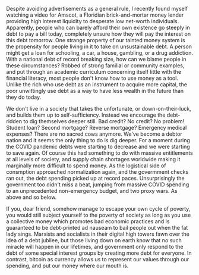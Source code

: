 
Despite avoiding advertisements as a general rule, I recently found
myself watching a video for Amscot, a Floridian brick-and-mortar money
lender providing high interest liquidity to desperate low net-worth
individuals. Apparently, people who can barely afford their own
existence go steeply in debt to pay a bill today, completely unsure how
they will pay the interest on this debt tomorrow. One strange property
of our tainted money system is the propensity for people living in it to
take on unsustainable debt. A person might get a loan for schooling, a
car, a house, gambling, or a drug addiction. With a national debt of
record breaking size, how can we blame people in these circumstances?
Robbed of strong familial or community examples, and put through an
academic curriculum concerning itself little with the financial
literacy, most people don\'t know how to use money as a tool. Unlike the
rich who use debt as an instrument to acquire more capital, the poor
unwittingly use debt as a way to have less wealth in the future than
they do today.

We don\'t live in a society that takes the unfortunate, or
down-on-their-luck, and builds them up to self-sufficiency. Instead we
encourage the debt-ridden to dig themselves deeper still. Bad credit? No
credit? No problem! Student loan? Second mortgage? Reverse mortgage?
Emergency medical expenses? There are no sacred cows anymore. We\'ve
become a debtor nation and it seems the only thing to do is dig deeper.
For a moment during the COVID pandemic debts were starting to decrease
and we were starting to save again. Of course this had something to do
with massive entitlements at all levels of society, and supply chain
shortages worldwide making it marginally more difficult to spend money.
As the logistical side of consmption approached normalization again, and
the govermment checks ran out, the debt spending picked up at record
paces. Unsurprisingly the government too didn\'t miss a beat, jumping
from massive COVID spending to an unprecedented non-emergency budget,
and two proxy wars. As above and so below.

If you, dear friend, somehow manage to escape your own cycle of poverty,
you would still subject yourself to the poverty of society as long as
you use a collective money which promotes bad economic practices and is
guaranteed to be debt-printed ad nauseam to bail people out when the fat
lady sings. Marxists and socialists in their digital high towers fawn
over the idea of a debt jubilee, but those living down on earth know
that no such miracle will happen in our lifetimes, and government only
respond to the debt of some special interest groups by creating more
debt for everyone. In contrast, bitcoin as currency allows us to
represent our values through our spending, and put our money where our
mouth is.


